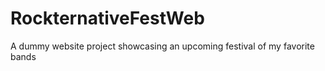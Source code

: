 # RockternativeFestWeb
A dummy website project showcasing an upcoming festival of my favorite bands

